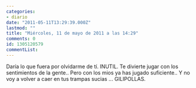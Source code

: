 ```yaml
---
categories:
- diario
date: "2011-05-11T13:29:39.000Z"
lastmod: ""
title: "Miércoles, 11 de mayo de 2011 a las 14:29"
comments: 0
id: 1305120579
commentList:
---
```


Daría lo que fuera por olvidarme de tí. INUTIL. Te divierte jugar con los sentimientos de la gente.. Pero con los mios ya has jugado suficiente.. Y no voy a volver a caer en tus trampas sucias ... GILIPOLLAS.